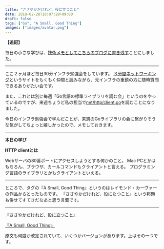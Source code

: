 ```yaml
---
title: "ささやかだけれど、役に立つこと"
date: 2018-02-28T18:07:28+09:00
draft: false
tags: ["Go", "A Small, Good Thing"]
images: ["images/avatar.png"]
---
```

**【追記】**

毎日の小さな学びは、[技術メモとしてこちらのブログに書き残す](https://mom0tomo.hateblo.jp/)ことにしました。

***

ここ２ヶ月ほど毎日30分インフラ勉強会をしています。
[３分間ネットワーキング](http://www5e.biglobe.ne.jp/aji/3min/index.html)というサイトをもくもく仲間と読みながら、元インフラの重鎮の方に随時質問できるありがたい会です。

また、これとは別に毎週「Go言語の標準ライブラリを読む会」というのをやっているのですが、来週ちょうど私の担当で[net/http/client.go](https://golang.org/src/net/http/client.go)を読むことになりました。

今日のインフラ勉強会で学んだことが、来週のGoライブラリの会に繋がりそうな気がしてちょっと嬉しかったので、メモしておきます。

***

**本日の学び**

**HTTP clientとは**

Webサーバの80番ポートにアクセスしようとする何かのこと。
Mac PCとかはもちろん、ブラウザ、カールコマンドもクライアントと言える。
プログラミング言語のライブラリとかもクライアントといえる。

***

ところで、タグの『A Small, Good Thing』というのはレイモンド・カーヴァーの作品からとったものです。
『ささやかだけれど、役にたつこと』という邦題も併せてすてきだなあと思う言葉です。

***

[『ささやかだけれど、役に立つこと』](https://ja.wikipedia.org/wiki/%E3%81%95%E3%81%95%E3%82%84%E3%81%8B%E3%81%A0%E3%81%91%E3%82%8C%E3%81%A9%E3%80%81%E5%BD%B9%E3%81%AB%E3%81%9F%E3%81%A4%E3%81%93%E3%81%A8)

[『A Small, Good Thing』](http://www.classicshorts.com/stories/sgthing.html)

原文も何度か改定されていて、いくつかバージョンがあります。上はその一つです。

